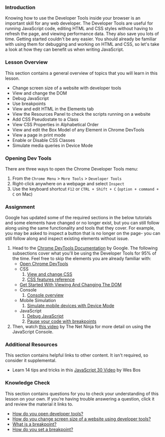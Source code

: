 ### Introduction
Knowing how to use the Developer Tools inside your browser is an important skill for any web developer. The Developer Tools are useful for running JavaScript code, editing HTML and CSS styles without having to refresh the page, and viewing performance data. They also save you lots of time. Getting started couldn't be any easier. You should already be familiar with using them for debugging and working on HTML and CSS, so let's take a look at how they can benefit us when writing JavaScript.

### Lesson Overview

This section contains a general overview of topics that you will learn in this lesson.

- Change screen size of a website with developer tools
- View and change the DOM
- Debug JavaScript 
- Use breakpoints
- View and edit HTML in the Elements tab
- View the Resources Panel to check the scripts running on a website 
- Add CSS Pseudostate to a Class
- View CSS Properties in Alphabetical Order
- View and edit the Box Model of any Element in Chrome DevTools
- View a page in print mode
- Enable or Disable CSS Classes
- Simulate media queries in Device Mode

### Opening Dev Tools

There are three ways to open the Chrome Developer Tools menu:

1. From the `Chrome Menu` > `More Tools` > `Developer Tools`
2. Right-click anywhere on a webpage and select `Inspect`
3. Use the keyboard shortcut `F12` or `CTRL + Shift + C` (`option + command + C` on Mac)

### Assignment

<div class="lesson-content__panel" markdown="1">

Google has updated some of the required sections in the below tutorials and some elements have changed or no longer exist, but you can still follow along using the same functionality and tools that they cover. For example, you may be asked to inspect a button that is no longer on the page- you can still follow along and inspect existing elements without issue.

1. Head to the [Chrome DevTools Documentation](https://developer.chrome.com/docs/devtools/) by Google. The following subsections cover what you'll be using the Developer Tools for 95% of the time.  Feel free to skip the elements you are already familiar with:
    - [Open Chrome DevTools](https://developer.chrome.com/docs/devtools/open/)
    - CSS
        1. [View and change CSS](https://developer.chrome.com/docs/devtools/css/)
        2. [CSS features reference](https://developer.chrome.com/docs/devtools/css/reference/)
    - [Get Started With Viewing And Changing The DOM](https://developer.chrome.com/docs/devtools/dom/)
    - Console
        1. [Console overview](https://developer.chrome.com/docs/devtools/console/)
    - Mobile Simulation
        1. [Simulate mobile devices with Device Mode](https://developer.chrome.com/docs/devtools/device-mode/)
    - JavaScript
        1. [Debug JavaScript](https://developer.chrome.com/docs/devtools/javascript/)
        2. [Pause your code with breakpoints](https://developer.chrome.com/docs/devtools/javascript/breakpoints/)
 2. Then, watch [this video](https://www.youtube.com/watch?v=JzZFccCEgGA) by The Net Ninja for more detail on using the JavaScript Console.

</div>

### Additional Resources

 This section contains helpful links to other content. It isn't required, so consider it supplemental.

 *   Learn 14 tips and tricks in this [JavaScript 30 Video](https://www.youtube.com/watch?v=xkzDaKwinA8) by Wes Bos

### Knowledge Check

This section contains questions for you to check your understanding of this lesson on your own. If you’re having trouble answering a question, click it and review the material it links to.

- <a class="knowledge-check-link" href="#opening-dev-tools">How do you open developer tools? </a>
- <a class="knowledge-check-link" href="https://developer.chrome.com/docs/devtools/device-mode/">How do you change screen size of a website using developer tools?</a>
- <a class="knowledge-check-link" href="https://developer.chrome.com/docs/devtools/javascript/breakpoints/">What is a breakpoint?</a>
- <a class="knowledge-check-link" href="https://developer.chrome.com/docs/devtools/javascript/breakpoints/#loc">How do you set a breakpoint?</a>

